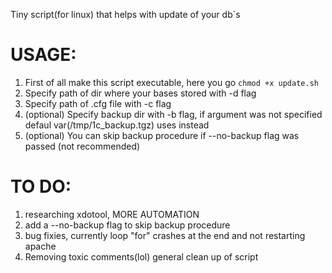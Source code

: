 Tiny script(for linux) that helps with update of your db`s

# USAGE:
1) First of all make this script executable, here you go
`chmod +x update.sh`
2) Specify path of dir where your bases stored with -d flag
3) Specify path of .cfg file with -c flag
4) (optional) Specify backup dir with -b flag, if argument was not specified defaul var(/tmp/1c_backup.tgz) uses instead
5) (optional) You can skip backup procedure if --no-backup flag was passed (not recommended)

# TO DO:
1) researching xdotool, MORE AUTOMATION
2) add a --no-backup flag to skip backup procedure
3) bug fixies, currently loop "for" crashes at the end and not restarting apache
4) Removing toxic comments(lol) general clean up of script
